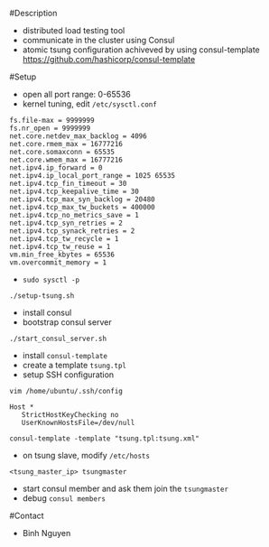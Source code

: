 #Description
- distributed load testing tool
- communicate in the cluster using Consul
- atomic tsung configuration achiveved by using consul-template https://github.com/hashicorp/consul-template 

#Setup

- open all port range: 0-65536
- kernel tuning, edit `/etc/sysctl.conf`

```
fs.file-max = 9999999
fs.nr_open = 9999999
net.core.netdev_max_backlog = 4096
net.core.rmem_max = 16777216
net.core.somaxconn = 65535
net.core.wmem_max = 16777216
net.ipv4.ip_forward = 0
net.ipv4.ip_local_port_range = 1025 65535
net.ipv4.tcp_fin_timeout = 30
net.ipv4.tcp_keepalive_time = 30
net.ipv4.tcp_max_syn_backlog = 20480
net.ipv4.tcp_max_tw_buckets = 400000
net.ipv4.tcp_no_metrics_save = 1
net.ipv4.tcp_syn_retries = 2
net.ipv4.tcp_synack_retries = 2
net.ipv4.tcp_tw_recycle = 1
net.ipv4.tcp_tw_reuse = 1
vm.min_free_kbytes = 65536
vm.overcommit_memory = 1

```

- `sudo sysctl -p`

```
./setup-tsung.sh
```
- install consul
- bootstrap consul server

```
./start_consul_server.sh
```

- install `consul-template`
- create a template `tsung.tpl`
- setup SSH configuration

```
vim /home/ubuntu/.ssh/config
```

```
Host *
   StrictHostKeyChecking no
   UserKnownHostsFile=/dev/null
```

```
consul-template -template "tsung.tpl:tsung.xml"
```

- on tsung slave, modify `/etc/hosts`

```
<tsung_master_ip> tsungmaster
``` 

- start consul member and ask them join the `tsungmaster`
- debug `consul members`

#Contact
- Binh Nguyen
